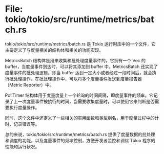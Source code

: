 # File: tokio/tokio/src/runtime/metrics/batch.rs

tokio/tokio/src/runtime/metrics/batch.rs 是 Tokio 运行时库中的一个文件，它主要定义了与度量相关的结构体和相关的功能实现。

MetricsBatch 结构体是用来收集和批处理度量事件的，它拥有一个 Vec<MetricsEvent> 的 buffer，当度量事件到达时，可以将其添加到 buffer 中。MetricsBatch 还实现了度量事件的批处理逻辑，即当 buffer 达到一定大小或者经过一段时间后，就会执行批处理操作。在批处理操作中，可以将多个度量事件发送到度量报告器（Metric Reporter）中。

PollTimer 结构体用于度量度量上一个轮询的时间间隔，即度量事件的频率。它记录了上一次度量事件被执行的时间，当需要收集度量时，可以使用它来判断是否需要执行度量操作。

同时，这个文件中还定义了一些相关的实用函数和类型别名，用于度量过程中的计时、记录错误等。

总的来说，tokio/tokio/src/runtime/metrics/batch.rs 提供了度量数据的批处理和调度的功能，以及度量事件的频率控制，方便开发者监控和调优 Tokio 程序的性能和运行状况。

